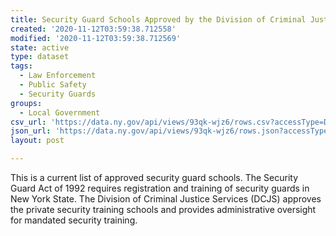 ```yaml
---
title: Security Guard Schools Approved by the Division of Criminal Justice Services
created: '2020-11-12T03:59:38.712558'
modified: '2020-11-12T03:59:38.712569'
state: active
type: dataset
tags:
  - Law Enforcement
  - Public Safety
  - Security Guards
groups:
  - Local Government
csv_url: 'https://data.ny.gov/api/views/93qk-wjz6/rows.csv?accessType=DOWNLOAD'
json_url: 'https://data.ny.gov/api/views/93qk-wjz6/rows.json?accessType=DOWNLOAD'
layout: post

---
```

This is a current list of approved security guard schools.  The Security Guard Act of 1992 requires registration and training of security guards in New York State. The Division of Criminal Justice Services (DCJS) approves the private security training schools and provides administrative oversight for mandated security training.
